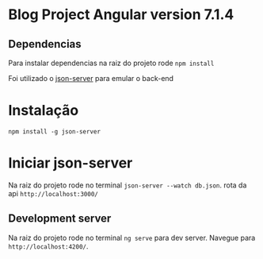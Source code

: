 # Blog Project Angular version 7.1.4

## Dependencias

Para instalar dependencias na raiz do projeto rode `npm install`

Foi utilizado o [json-server](https://github.com/typicode/json-server) para emular o back-end

# Instalação
`npm install -g json-server`

# Iniciar json-server

Na raiz do projeto rode no terminal `json-server --watch db.json`. rota da api `http://localhost:3000/`

## Development server

Na raiz do projeto rode no terminal `ng serve` para dev server. Navegue para `http://localhost:4200/`.